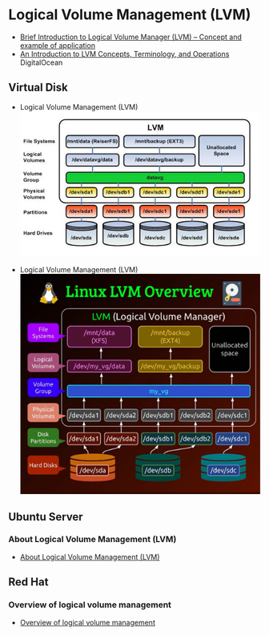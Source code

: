 # Logical Volume Management (LVM)

* [Brief Introduction to Logical Volume Manager (LVM) – Concept and example of application](https://www.brainupdaters.net/es/brief-introduction-logical-volumes-lv-concept-example-application-2/)
* [An Introduction to LVM Concepts, Terminology, and Operations](https://www.digitalocean.com/community/tutorials/an-introduction-to-lvm-concepts-terminology-and-operations) DigitalOcean

## Virtual Disk

* Logical Volume Management (LVM)
![LVM Overview](../images/lvm.JPG)

* Logical Volume Management (LVM)
![LVM Overview](../images/lvm.PNG)

## Ubuntu Server

### About Logical Volume Management (LVM)

* [About Logical Volume Management (LVM)](https://ubuntu.com/server/docs/about-logical-volume-management-lvm)

## Red Hat

### Overview of logical volume management

* [Overview of logical volume management](https://docs.redhat.com/en/documentation/red_hat_enterprise_linux/9/html/configuring_and_managing_logical_volumes/overview-of-logical-volume-management_configuring-and-managing-logical-volumes)

